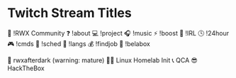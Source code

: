 # Twitch Stream Titles

🤔 !RWX Community ❓ !about 💻 !project 🎧 !music ⚡ !boost 🌄 !IRL 🕓
!24hour 🎮 !cmds 📆 !sched 💬 !langs 💰 !findjob 🤳 !belabox


🎉 rwxafterdark (warning: mature)
🐧🏡 Linux Homelab Init
📞 QCA
😎 HackTheBox
